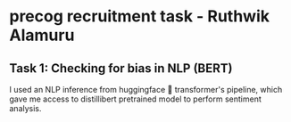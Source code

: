 # precog recruitment task - Ruthwik Alamuru

## Task 1: Checking for bias in NLP (BERT)
I used an NLP inference from huggingface 🤗 transformer's pipeline, which gave me access to distillibert pretrained model to perform sentiment analysis.